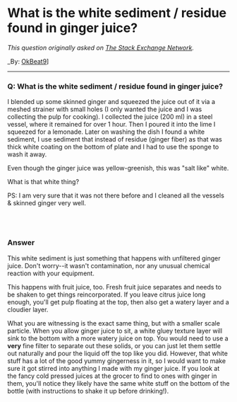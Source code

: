 ﻿# What is the white sediment / residue found in ginger juice?

_This question originally asked on [The Stack Exchange Network](https://cooking.stackexchange.com/q/109745)._

_By: [OkBeat9](https://cooking.stackexchange.com/u/75734)]
<br><hr>
### Q: What is the white sediment / residue found in ginger juice?
<p>I blended up some skinned ginger and squeezed the juice out of it via a meshed strainer with small holes (I only wanted the juice and I was collecting the pulp for cooking). I collected the juice (200 ml) in a steel vessel, where it remained for over 1 hour. Then I poured it into the lime I squeezed for a lemonade. Later on washing the dish I found a white sediment, I use sediment that instead of residue (ginger fiber) as that was thick white coating on the bottom of plate and I had to use the sponge to wash it away.</p>
<p>Even though the ginger juice was yellow-greenish, this was &quot;salt like&quot; white.</p>
<p>What is that white thing?</p>
<p>PS: I am very sure that it was not there before and I cleaned all the vessels &amp; skinned ginger very well.</p>

<br><br>
### Answer 
<p>This white sediment is just something that happens with unfiltered ginger juice. Don't worry--it wasn't contamination, nor any unusual chemical reaction with your equipment.</p>
<p>This happens with fruit juice, too. Fresh fruit juice separates and needs to be shaken to get things reincorporated. If you leave citrus juice long enough, you'll get pulp floating at the top, then also get a watery layer and a cloudier layer.</p>
<p>What you are witnessing is the exact same thing, but with a smaller scale particle. When you allow ginger juice to sit, a white gluey texture layer will sink to the bottom with a more watery juice on top. You would need to use a <strong>very</strong> fine filter to separate out these solids, or you can just let them settle out naturally and pour the liquid off the top like you did. However, that white stuff has a lot of the good yummy gingerness in it, so I would want to make sure it got stirred into anything I made with my ginger juice. If you look at the fancy cold pressed juices at the grocer to find to ones with ginger in them, you'll notice they likely have the same white stuff on the bottom of the bottle (with instructions to shake it up before drinking!).</p>

